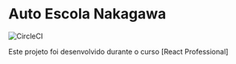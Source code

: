 # Auto Escola Nakagawa

![CircleCI](https://img.shields.io/circleci/build/github/jnakagawa1/autoescola-nakagawa)

Este projeto foi desenvolvido durante o curso [React Professional]

